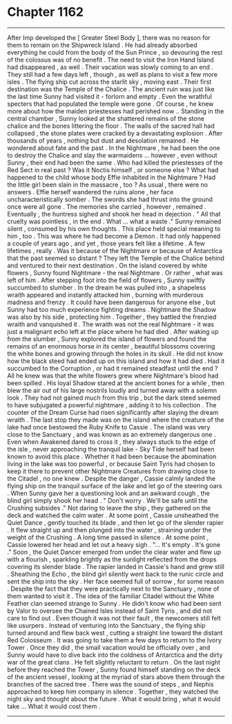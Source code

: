 
# Chapter 1162


---

After Imp developed the [ Greater Steel Body ], there was no reason for them to remain on the Shipwreck Island . He had already absorbed everything he could from the body of the Sun Prince , so devouring the rest of the colossus was of no benefit . The need to visit the Iron Hand Island had disappeared , as well .
Their vacation was slowly coming to an end . They still had a few days left , though , as well as plans to visit a few more isles .
The flying ship cut across the starlit sky , moving east .
Their first destination was the Temple of the Chalice . The ancient ruin was just like the last time Sunny had visited it - forlorn and empty . Even the wrathful specters that had populated the temple were gone . Of course , he knew more about how the maiden priestesses had perished now ..
Standing in the central chamber , Sunny looked at the shattered remains of the stone chalice and the bones littering the floor . The walls of the sacred hall had collapsed , the stone plates were cracked by a devastating explosion . After thousands of years , nothing but dust and desolation remained .
He wondered about fate and the past . In the Nightmare , he had been the one to destroy the Chalice and slay the warmaidens ... however , even without Sunny , their end had been the same .
Who had killed the priestesses of the Red Sect in real past ? Was it Noctis himself , or someone else ? What had happened to the child whose body Effie inhabited in the Nightmare ? Had the little girl been slain in the massacre , too ?
As usual , there were no answers .
Effie herself wandered the ruins alone , her face uncharacteristically somber . The swords she had thrust into the ground once were all gone . The memories she carried , however , remained .
Eventually , the huntress sighed and shook her head in dejection .
" All that cruelty was pointless , in the end . What ... what a waste ."
Sunny remained silent , consumed by his own thoughts .
This place held special meaning to him , too . This was where he had become a Demon . It had only happened a couple of years ago , and yet , those years felt like a lifetime . A few lifetimes , really .
Was it because of the Nightmare or because of Antarctica that the past seemed so distant ?
They left the Temple of the Chalice behind and ventured to their next destination .
On the island covered by white flowers , Sunny found Nightmare - the real Nightmare . Or rather , what was left of him .
After stepping foot into the field of flowers , Sunny swiftly succumbed to slumber . In the dream he was pulled into , a shapeless wraith appeared and instantly attacked him , burning with murderous madness and frenzy . It could have been dangerous for anyone else , but Sunny had too much experience fighting dreams . Nightmare the Shadow was also by his side , protecting him .
Together , they battled the frenzied wraith and vanquished it .
The wraith was not the real Nightmare - it was just a malignant echo left at the place where he had died . After waking up from the slumber , Sunny explored the island of flowers and found the remains of an enormous horse in its center , beautiful blossoms covering the white bones and growing through the holes in its skull .
He did not know how the black steed had ended up on this island and how it had died . Had it succumbed to the Corruption , or had it remained steadfast until the end ?
All he knew was that the white flowers grew where Nightmare's blood had been spilled .
His loyal Shadow stared at the ancient bones for a while , then blew the air out of his large nostrils loudly and turned away with a solemn look .
They had not gained much from this trip , but the dark steed seemed to have subjugated a powerful nightmare , adding it to his collection . The counter of the Dream Curse had risen significantly after slaying the dream wraith .
The last stop they made was on the island where the creature of the lake had once bestowed the Ruby Knife to Cassie .
The island was very close to the Sanctuary , and was known as an extremely dangerous one . Even when Awakened dared to cross it , they always stuck to the edge of the isle , never approaching the tranquil lake - Sky Tide herself had been known to avoid this place .
Whether it had been because the abomination living in the lake was too powerful , or because Saint Tyris had chosen to keep it there to prevent other Nightmare Creatures from drawing close to the Citadel , no one knew .
Despite the danger , Cassie calmly landed the flying ship on the tranquil surface of the lake and let go of the steering oars . When Sunny gave her a questioning look and an awkward cough , the blind girl simply shook her head .
" Don't worry . We'll be safe until the Crushing subsides ."
Not daring to leave the ship , they gathered on the deck and watched the calm water . At some point , Cassie unsheathed the Quiet Dance , gently touched its blade , and then let go of the slender rapier .
It flew straight up and then plunged into the water , straining under the weight of the Crushing .
A long time passed in silence . At some point , Cassie lowered her head and let out a heavy sigh .
"... It's empty . It's gone ."
Soon , the Quiet Dancer emerged from under the clear water and flew up with a flourish , sparkling brightly as the sunlight reflected from the drops covering its slender blade .
The rapier landed in Cassie's hand and grew still . Sheathing the Echo , the blind girl silently went back to the runic circle and sent the ship into the sky . Her face seemed full of sorrow , for some reason .
Despite the fact that they were practically next to the Sanctuary , none of them wanted to visit it . The idea of the familiar Citadel without the White Feather clan seemed strange to Sunny . He didn't know who had been sent by Valor to oversee the Chained Isles instead of Saint Tyris , and did not care to find out .
Even though it was not their fault , the newcomers still felt like usurpers .
Instead of venturing into the Sanctuary , the flying ship turned around and flew back west , cutting a straight line toward the distant Red Colosseum .
It was going to take them a few days to return to the Ivory Tower .
Once they did , the small vacation would be officially over , and Sunny would have to dive back into the coldness of Antarctica and the dirty war of the great clans .
He felt slightly reluctant to return .
On the last night before they reached the Tower , Sunny found himself standing on the deck of the ancient vessel , looking at the myriad of stars above them through the branches of the sacred tree .
There was the sound of steps , and Nephis approached to keep him company in silence .
Together , they watched the night sky and thought about the future .
What it would bring , what it would take ...
What it would cost them .

---

